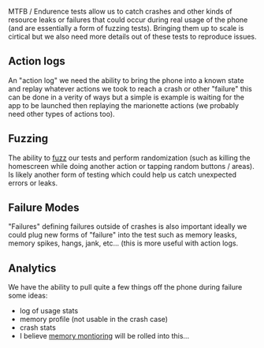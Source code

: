 MTFB / Endurence tests allow us to catch crashes and other kinds of resource leaks or failures that could occur during real usage
of the phone (and are essentially a form of fuzzing tests). Bringing them up to scale is cirtical but we also need more details
out of these tests to reproduce issues.


## Action logs

An "action log" we need the ability to bring the phone into a known state and replay whatever actions we took to reach a crash or
other "failure" this can be done in a verity of ways but a simple is example is waiting for the app to be launched then replaying
the marionette actions (we probably need other types of actions too).

## Fuzzing

The ability to [fuzz](http://en.wikipedia.org/wiki/Fuzz_testing) our tests and perform randomization (such as killing the homescreen while doing another action or tapping random buttons / areas). Is likely another form of testing which could help us catch unexpected errors or leaks.

## Failure Modes

"Failures" defining failures outside of crashes is also important ideally we could plug new forms of "failure" into the test such as
memory leasks, memory spikes, hangs, jank, etc... (this is more useful with action logs.

## Analytics

We have the ability to pull quite a few things off the phone during failure some ideas:

  - log of usage stats
  - memory profile (not usable in the crash case)
  - crash stats
  - I believe [memory montioring](/memory_monitor.md) will be rolled into this...
